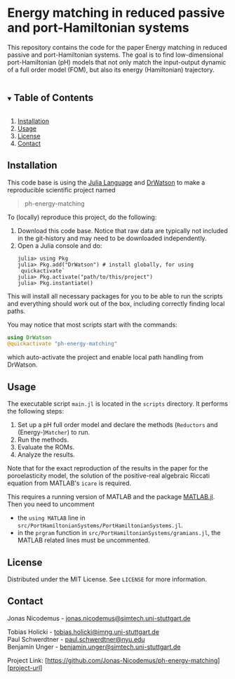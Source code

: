 # Energy matching in reduced passive and port-Hamiltonian systems

This repository contains the code for the paper Energy matching in reduced passive and port-Hamiltonian systems.
The goal is to find low-dimensional port-Hamiltonian (pH) models that not only match the input-output dynamic of a full order model (FOM), but also its energy (Hamiltonian) trajectory.

<!-- TABLE OF CONTENTS -->
<details open="open">
  <summary><h2 style="display: inline-block">Table of Contents</h2></summary>
  <ol>
    <!-- <li>
      <a href="#citing">Citing</a>
    </li> -->
    <li>
      <a href="#installation">Installation</a>
    </li>
    <li><a href="#usage">Usage</a></li>
    <li><a href="#license">License</a></li>
    <li><a href="#contact">Contact</a></li>
  </ol>
</details>

## Installation
This code base is using the [Julia Language](https://julialang.org/) and
[DrWatson](https://juliadynamics.github.io/DrWatson.jl/stable/)
to make a reproducible scientific project named
> ph-energy-matching

To (locally) reproduce this project, do the following:

1. Download this code base. Notice that raw data are typically not included in the
   git-history and may need to be downloaded independently.
2. Open a Julia console and do:
   ```
   julia> using Pkg
   julia> Pkg.add("DrWatson") # install globally, for using `quickactivate`
   julia> Pkg.activate("path/to/this/project")
   julia> Pkg.instantiate()
   ```

This will install all necessary packages for you to be able to run the scripts and
everything should work out of the box, including correctly finding local paths.

You may notice that most scripts start with the commands:
```julia
using DrWatson
@quickactivate "ph-energy-matching"
```
which auto-activate the project and enable local path handling from DrWatson.


<!-- USAGE EXAMPLES -->
## Usage

The executable script `main.jl` is located in the `scripts` directory. 
It performs the following steps:
1. Set up a pH full order model and declare the methods (`Reductors` and (Energy-)`Matcher`) to run.
2. Run the methods.
3. Evaluate the ROMs.
4. Analyze the results.

Note that for the exact reproduction of the results in the paper for the poroelasticity model, 
the solution of the positive-real algebraic Riccati equation from MATLAB's `icare` is required.

This requires a running version of MATLAB and the package [MATLAB.jl](https://github.com/JuliaInterop/MATLAB.jl).
Then you need to uncomment
- the `using MATLAB` line in `src/PortHamiltonianSystems/PortHamiltonianSystems.jl`.
- in the `prgram` function in `src/PortHamiltonianSystems/gramians.jl`, the MATLAB related lines must be uncommented.

## License
Distributed under the MIT License. See `LICENSE` for more information.

## Contact
Jonas Nicodemus - jonas.nicodemus@simtech.uni-stuttgart.de

Tobias Holicki - tobias.holicki@imng.uni-stuttgart.de\
Paul Schwerdtner - paul.schwerdtner@nyu.edu\
Benjamin Unger - benjamin.unger@simtech.uni-stuttgart.de

Project Link: [https://github.com/Jonas-Nicodemus/ph-energy-matching][project-url]

[license-shield]: https://img.shields.io/github/license/Jonas-Nicodemus/ph-energy-matching.svg?style=for-the-badge
[license-url]: https://github.com/Jonas-Nicodemus/ph-energy-matching/blob/main/LICENSE
[project-url]:https://github.com/Jonas-Nicodemus/ph-energy-matching/
[docs-shield]:https://img.shields.io/badge/docs-online-blue.svg?style=for-the-badge
[docs-url]:https://jonas-nicodemus.github.io/ph-energy-matching/